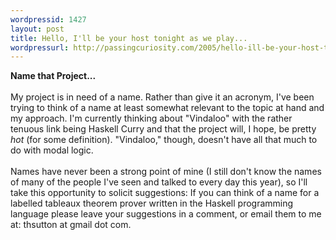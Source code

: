 ```yaml
--- 
wordpressid: 1427
layout: post
title: Hello, I'll be your host tonight as we play...
wordpressurl: http://passingcuriosity.com/2005/hello-ill-be-your-host-tonight-as-we-play/
---
```

<span style="font-weight: bold;">Name that Project...</span><br /><br />My project is in need of a name. Rather than give it an acronym, I've been trying to think of a name at least somewhat relevant to the topic at hand and my approach. I'm currently thinking about "Vindaloo" with the rather tenuous link being Haskell Curry and that the project will, I hope, be pretty <span style="font-style: italic;">hot</span> (for some definition). "Vindaloo," though, doesn't have all that much to do with modal logic.<br /><br />Names have never been a strong point of mine (I still don't know the names of many of the people I've seen and talked to every day this year), so I'll take this opportunity to solicit suggestions: If you can think of a name for a labelled tableaux theorem prover written in the Haskell programming language please leave your suggestions in a comment, or email them to me at: thsutton at gmail dot com.

